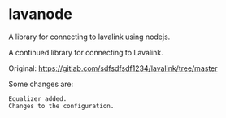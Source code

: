 # lavanode
A library for connecting to lavalink using nodejs.

A continued library for connecting to Lavalink.

Original: https://gitlab.com/sdfsdfsdf1234/lavalink/tree/master


Some changes are:
```
Equalizer added.
Changes to the configuration.
```